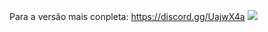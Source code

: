 Para a versão mais conpleta: https://discord.gg/UajwX4a
<img src="https://img.shields.io/static/v1?label=Blog&message=Discord&color=7159c1&style=for-the-badge&logo=ghost"/>
